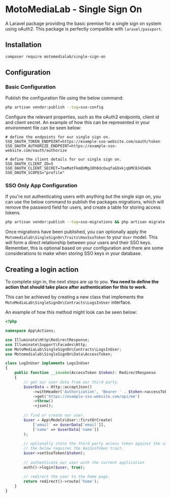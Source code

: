 # MotoMediaLab - Single Sign On

A Laravel package providing the basic premise for a single sign on system using oAuth2.
This package is perfectly compatible with `laravel/passport`.

## Installation

```bash
composer require motomedialab/single-sign-on
```

## Configuration

### Basic Configuration

Publish the configuration file using the below command:

```bash
php artisan vendor:publish --tag=sso-config
```

Configure the relevant properties, such as the oAuth2 endpoints, client id and client secret.
An example of how this can be represented in your environment file can be seen below:

```dotenv
# define the endpoints for our single sign on.
SSO_OAUTH_TOKEN_ENDPOINT=https://example-sso-website.com/oauth/token
SSO_OAUTH_AUTHORIZE_ENDPOINT=https://example-sso-website.com/oauth/authorize

# define the client details for our single sign on.
SSO_OAUTH_CLIENT_ID=5
SSO_OAUTH_CLIENT_SECRET=7oeMatFkmQVMgJOh0dcOuqfaGOxkjqbMC0J45mDk
SSO_OAUTH_SCOPES="profile"
```

### SSO Only App Configuration

If you're not authenticating users with anything but the single sign on, you can use the below command to publish the
packages migrations, which will remove the password field for users, and create a table for storing access tokens.

```bash
php artisan vendor:publish --tag=sso-migrations && php artisan migrate
```

Once migrations have been published, you can optionally apply the `Motomedialab\SingleSignOn\Traits\HasSsoToken` to your `User` model.
This will form a direct relationship between your users and their SSO keys. Remember, this is optional based on your configuration
and there are some considerations to make when storing SSO keys in your database.

## Creating a login action

To complete sign in, the next steps are up to you. **You need to define the action that should take place after authentication for this to work.**

This can be achieved by creating a new class that implements the
`MotoMediaLab\SingleSignOn\Contracts\LogsInUser` interface.

An example of how this method might look can be seen below:

```php
<?php

namespace App\Actions;

use Illuminate\Http\RedirectResponse;
use Illuminate\Support\Facades\Http;
use MotoMediaLab\SingleSignOn\Contracts\LogsInUser;
use Motomedialab\SingleSignOn\Data\AccessToken;

class LogInUser implements LogsInUser
{
    public function __invoke(AccessToken $token): RedirectResponse
    {
        // get our user data from our third party.
        $userData = Http::acceptJson()
            ->withHeader('Authorization', 'Bearer ' . $token->accessToken)
            ->get('https://example-sso-website.com/api/me')
            ->throw()
            ->json();
            
        // find or create our user.
        $user = App\Models\User::firstOrCreate(
            ['email' => $userData['email']],
            ['name' => $userData['name']]
        );
        
        // optionally store the third party access token against the user.
        // the below requires the HasSsoToken trait.
        $user->setSsoToken($token);
        
        // authenticate our user with the current application
        auth()->login($user, true);
        
        // redirect the user to the home page.
        return redirect()->route('home');
    }
}
